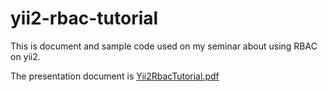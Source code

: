 # yii2-rbac-tutorial

This is document and sample code used on my seminar about using RBAC on yii2.

The presentation document is [Yii2RbacTutorial.pdf](./docs/tutorial/Yii2RbacTutorial.pdf)